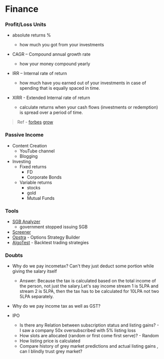 # Finance

### Profit/Loss Units
- absolute returns %
  - how much you got from your investments

- CAGR – Compound annual growth rate
  - how your money compound yearly

- IRR – Internal rate of return
  - how much have you earned out of your investments in case of spending that is equally spaced in time.

- XIRR - Extended Internal rate of return
  - calculate returns when your cash flows (investments or redemption) is spread over a period of time.

> Ref - [forbes](https://www.forbes.com/advisor/in/investing/xirr-in-mutual-fund/#:~:text=XIRR%20or%20extended%20internal%20rate,transactions%20happen%20during%20a%20period.) [grow](https://groww.in/p/xirr-in-mutual-funds)

### Passive Income
- Content Creation 
  - YouTube channel 
  - Blogging
- Investing
  - Fixed returns
    - FD
    - Corporate Bonds
  - Variable returns
    - stocks
    - gold
    - Mutual Funds

### Tools
- [SGB Analyzer](https://sgbanalyzer.com/home)
   - government stopped issuing SGB
- [Screener](https://www.screener.in/)
- [Opstra](https://opstra.definedge.com/strategy-builder) - Options Strategy Builder
- [AlgoTest](https://algotest.in/backtest) - Backtest trading strategies


### Doubts
- Why do we pay incometax? Can't they just deduct some portion while giving the salary itself
  - Answer: Because the tax is calculated based on the total income of the person, not just the salary.Let's say income stream 1 is 5LPA and stream 2 is 5LPA, then the tax has to be calculated for 10LPA not two 5LPA separately.
- Why do we pay income tax as well as GST?

- IPO 
  - Is there any Relation between subscription status and listing gains? -  I saw a company 50x oversubscribed with 5% listing loss 
  - How slots are allocated (random or first come first serve)? - Random 
  - How listing price is calculated 
  - Compare history of grey market predictions and actual listing gains , can I blindly trust grey market? 

